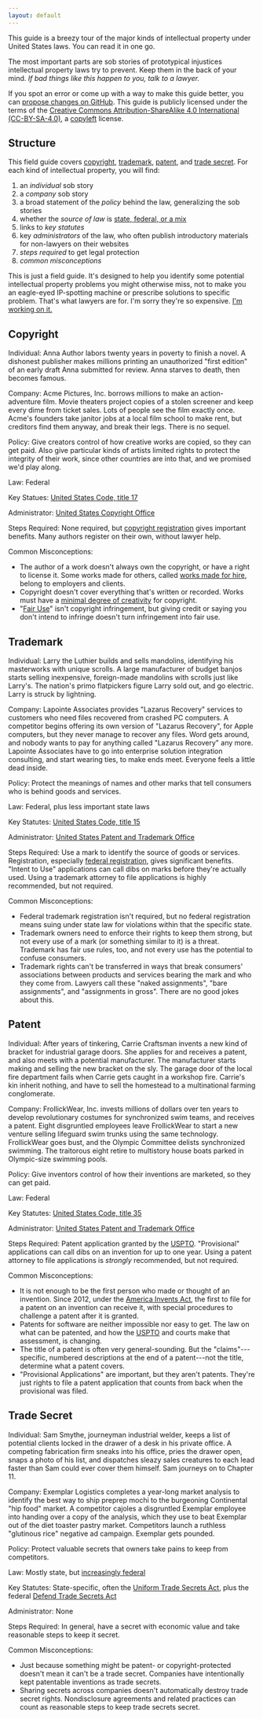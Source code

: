 ```yaml
---
layout: default
---
```


This guide is a breezy tour of the major kinds of intellectual property under United States laws.  You can read it in one go.

The most important parts are sob stories of prototypical injustices intellectual property laws try to prevent.  Keep them in the back of your mind.  _If bad things like this happen to you, talk to a lawyer._

If you spot an error or come up with a way to make this guide better, you can [propose changes on GitHub][fork].  This guide is publicly licensed under the terms of the [Creative Commons Attribution-ShareAlike 4.0 International (CC-BY-SA-4.0)][CC-BY-SA-4.0], a [copyleft] license.

[copyleft]: https://en.wikipedia.org/wiki/Copyleft

[fork]: https://github.com/kemitchell/ip-field-guide/edit/gh-pages/index.md

[CC-BY-SA-4.0]: https://github.com/kemitchell/ip-field-guide/blob/gh-pages/COPYING

## Structure

This field guide covers [copyright](#copyright), [trademark](#trademark), [patent](#patent), and [trade secret](#trade-secret).  For each kind of intellectual property, you will find:

1. an _individual_ sob story
2. a _company_ sob story
3. a broad statement of the _policy_ behind the law, generalizing the sob stories
4. whether the _source of law_ is [state, federal, or a mix][federalism]
5. links to _key statutes_
6. key _administrators_ of the law, who often publish introductory materials for non-lawyers on their websites
7. _steps required_ to get legal protection
8. _common misconceptions_

[federalism]: https://en.wikipedia.org/wiki/Federalism_in_the_United_States

This is just a field guide.  It's designed to help you identify some potential intellectual property problems you might otherwise miss, not to make you an eagle-eyed IP-spotting machine or prescribe solutions to specific problem.  That's what lawyers are for.  I'm sorry they're so expensive.  [I'm working on it.][commonform]

[commonform]: https://commonform.github.io

## Copyright

Individual:  Anna Author labors twenty years in poverty to finish a novel.  A dishonest publisher makes millions printing an unauthorized "first edition" of an early draft Anna submitted for review.  Anna starves to death, then becomes famous.

Company:  Acme Pictures, Inc. borrows millions to make an action-adventure film.  Movie theaters project copies of a stolen screener and keep every dime from ticket sales.  Lots of people see the film exactly once.  Acme's founders take janitor jobs at a local film school to make rent, but creditors find them anyway, and break their legs.  There is no sequel.

Policy:  Give creators control of how creative works are copied, so they can get paid.  Also give particular kinds of artists limited rights to protect the integrity of their work, since other countries are into that, and we promised we'd play along.

Law: Federal

Key Statues: [United States Code, title 17][copyright laws]

Administrator: [United States Copyright Office][copyright office]

Steps Required:  None required, but [copyright registration] gives important benefits.  Many authors register on their own, without lawyer help.

Common Misconceptions:

- The author of a work doesn't always own the copyright, or have a right to license it. Some works made for others, called [works made for hire], belong to employers and clients.
- Copyright doesn't cover everything that's written or recorded.  Works must have a [minimal degree of creativity][feist] for copyright.
- "[Fair Use][fair use]" isn't copyright infringement, but giving credit or saying you don't intend to infringe doesn't turn infringement into fair use.

[feist]: https://www.oyez.org/cases/1990/89-1909

[works made for hire]: http://worksmadeforhire.com/

[copyright office]: https://www.copyright.gov

[copyright laws]: http://www.copyright.gov/title17/circ92.pdf

[copyright registration]: http://www.copyright.gov/fls/sl35.pdf

[fair use]: http://www.copyright.gov/fair-use/more-info.html

## Trademark

Individual:  Larry the Luthier builds and sells mandolins, identifying his masterworks with unique scrolls.  A large manufacturer of budget banjos starts selling inexpensive, foreign-made mandolins with scrolls just like Larry's.  The nation's primo flatpickers figure Larry sold out, and go electric.  Larry is struck by lightning.

Company:  Lapointe Associates provides "Lazarus Recovery" services to customers who need files recovered from crashed PC computers.  A competitor begins offering its own version of "Lazarus Recovery", for Apple computers, but they never manage to recover any files.  Word gets around, and nobody wants to pay for anything called "Lazarus Recovery" any more.  Lapointe Associates have to go into enterprise solution integration consulting, and start wearing ties, to make ends meet.  Everyone feels a little dead inside.

Policy:  Protect the meanings of names and other marks that tell consumers who is behind goods and services.

Law:  Federal, plus less important state laws

Key Statutes:  [United States Code, title 15][USPTO laws]

Administrator: [United States Patent and Trademark Office][USPTO]

Steps Required:  Use a mark to identify the source of goods or services.  Registration, especially [federal registration], gives significant benefits.  "Intent to Use" applications can call dibs on marks before they're actually used.  Using a trademark attorney to file applications is highly recommended, but not required.

Common Misconceptions:

- Federal trademark registration isn't required, but no federal registration means suing under state law for violations within that the specific state.
- Trademark owners need to enforce their rights to keep them strong, but not every use of a mark (or something similar to it) is a threat.  Trademark has fair use rules, too, and not every use has the potential to confuse consumers.
- Trademark rights can't be transferred in ways that break consumers' associations between products and services bearing the mark and who they come from.  Lawyers call these "naked assignments", "bare assignments", and "assignments in gross".  There are no good jokes about this.

[USPTO]: https://www.uspto.gov

[USPTO laws]: http://www.uspto.gov/sites/default/files/documents/tmlaw.pdf

[federal registration]: http://www.uspto.gov/trademarks-getting-started/process-overview/trademark-information-network

## Patent

Individual:  After years of tinkering, Carrie Craftsman invents a new kind of bracket for industrial garage doors.  She applies for and receives a patent, and also meets with a potential manufacturer.  The manufacturer starts making and selling the new bracket on the sly.  The garage door of the local fire department fails when Carrie gets caught in a workshop fire.  Carrie's kin inherit nothing, and have to sell the homestead to a multinational farming conglomerate.

Company:  FrollickWear, Inc. invests millions of dollars over ten years to develop revolutionary costumes for synchronized swim teams, and receives a patent.  Eight disgruntled employees leave FrollickWear to start a new venture selling lifeguard swim trunks using the same technology.  FrollickWear goes bust, and the Olympic Committee delists synchronized swimming.  The traitorous eight retire to multistory house boats parked in  Olympic-size swimming pools.

Policy:  Give inventors control of how their inventions are marketed, so they can get paid.

Law: Federal

Key Statutes: [United States Code, title 35][USPTO laws]

Administrator: [United States Patent and Trademark Office][USPTO]

Steps Required:  Patent application granted by the [USPTO].  "Provisional" applications can call dibs on an invention for up to one year.  Using a patent attorney to file applications is _strongly_ recommended, but not required.

Common Misconceptions:

- It is not enough to be the first person who made or thought of an invention.  Since 2012, under the [America Invents Act][AIA], the first to file for a patent on an invention can receive it, with special procedures to challenge a patent after it is granted.
- Patents for software are neither impossible nor easy to get.  The law on what can be patented, and how the [USPTO] and courts make that assessment, is changing.
- The title of a patent is often very general-sounding.  But the "claims"---specific, numbered descriptions at the end of a patent---not the title, determine what a patent covers.
- "Provisional Applications" are important, but they aren't patents.  They're just rights to file a patent application that counts from back when the provisional was filed.

[AIA]: https://www.gpo.gov/fdsys/pkg/PLAW-112publ29/content-detail.html

## Trade Secret

Individual:  Sam Smythe, journeyman industrial welder, keeps a list of potential clients locked in the drawer of a desk in his private office.  A competing fabrication firm sneaks into his office, pries the drawer open, snaps a photo of his list, and dispatches sleazy sales creatures to each lead faster than Sam could ever cover them himself.  Sam journeys on to Chapter 11.

Company:  Exemplar Logistics completes a year-long market analysis to identify the best way to ship preprep mochi to the burgeoning Continental "hip food" market.  A competitor cajoles a disgruntled Exemplar employee into handing over a copy of the analysis, which they use to beat Exemplar out of the diet toaster pastry market.   Competitors launch a ruthless "glutinous rice" negative ad campaign.  Exemplar gets pounded.

Policy:  Protect valuable secrets that owners take pains to keep from competitors.

Law: Mostly state, but [increasingly federal][DTSA]

[DTSA]: https://www.gpo.gov/fdsys/search/pagedetails.action?granuleId=CREC-2016-04-27-pt1-PgH2028&&packageId=CREC-2016-04-27

Key Statutes: State-specific, often the [Uniform Trade Secrets Act][UTSA], plus the federal [Defend Trade Secrets Act][DTSA]

[UTSA]: http://www.uniformlaws.org/shared/docs/trade%20secrets/utsa_final_85.pdf

Administrator: None

Steps Required:  In general, have a secret with economic value and take reasonable steps to keep it secret.

Common Misconceptions:

- Just because something might be patent- or copyright-protected doesn't mean it can't be a trade secret.  Companies have intentionally kept patentable inventions as trade secrets.
- Sharing secrets across companies doesn't automatically destroy trade secret rights.  Nondisclosure agreements and related practices can count as reasonable steps to keep trade secrets secret.
